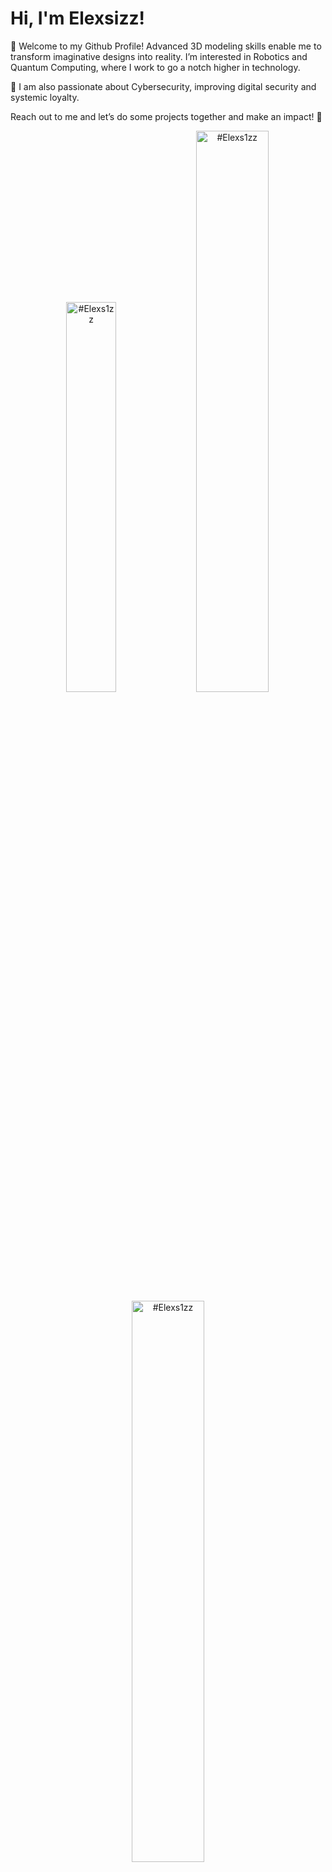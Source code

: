 # Hi, I'm Elexsizz! 
🚀 Welcome to my Github Profile! Advanced 3D modeling skills enable me to transform imaginative designs into reality. I’m interested in Robotics and Quantum Computing, where I work to go a notch higher in technology.

  🔐 I am also passionate about Cybersecurity, improving digital security and systemic loyalty.

Reach out to me and let’s do some projects together and make an impact! 🌟

<p align="center">
<img width="40%" src="https://github-readme-stats.vercel.app/api/top-langs?username=#Elexs1zz&show_icons=true&theme=dracula&title_color=ff8000&text_color=ffffff&bg_color=6a6a6a&locale=en&layout=compact&hide_border=true" alt="#Elexs1zz" /> 
<img width="48%" src="https://github-readme-stats.vercel.app/api?username=#Elexs1zz&show_icons=true&theme=dracula&title_color=ff8000&text_color=ffffff&bg_color=6a6a6a&locale=en&hide_border=true" alt="#Elexs1zz" />
<img width="48%" src="https://github-readme-streak-stats.herokuapp.com/?user=#Elexs1zz&theme=highcontrast&hide_border=true" alt="#Elexs1zz" />
</p>
<!---
Elexs1zz/Elexs1zz is a ✨ special ✨ repository because its `README.md` (this file) appears on your GitHub profile.
You can click the Preview link to take a look at your changes.
--->
